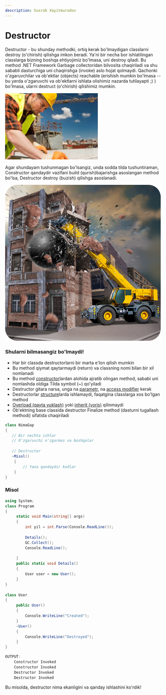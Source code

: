 ```yaml
---
description: Suxrob Xayitmurodov
---
```


# Destructor

Destructor - bu shunday methodki, ortiq kerak bo'lmaydigan classlarni destroy \(o'chirish\) qilishga imkon beradi. Ya'ni bir necha bor ishlatilingan classlarga bizning boshqa ehtiyojimiz bo'lmasa, uni destroy qiladi. Bu method .NET Framework Garbage collectoridan bilvosita chaqiriladi va shu sababli dasturchiga uni chaqirishga \(invoke\) aslo hojat qolmaydi. Qachonki o'zgaruvchilar va ob'ektlar \(objects\) reachable \(erishish mumkin bo'lmasa -- bu yerda o'zgaruvchi va ob'ektlarni ishlata olishimiz nazarda tutilayapti ;\) \) bo'lmasa, ularni destruct \(o'chirish\) qilishimiz mumkin.

![Constructor ](../../../.gitbook/assets/area-building-construction-300x214.jpg)

Agar shundayam tushunmagan bo'lsangiz, unda sodda tilda tushuntiraman, Constructor qandaydir vazifani build \(qurish\)bajarishga asoslangan method bo'lsa, Destructor destroy \(buzish\) qilishga asoslanadi.

![Bu destructor, qarang buzayapti :\(](../../../.gitbook/assets/unnamed.png)

### Shularni bilmasangiz bo'lmaydi!

* Har bir classda destructorlarni bir marta e'lon qilish mumkin
* Bu method qiymat qaytarmaydi \(return\) va classning nomi bilan bir xil nomlanadi
* Bu method [constructor](https://docs.dot-net.uz/c-.net/basic/essential/konstruktor)lardan alohida ajratib olingan method, sababi uni nomlashda oldiga Tilda symbol \(~\) qo'yiladi
* Destructor gitara narsa, unga na [parametr](https://docs.dot-net.uz/c-.net/basic/essential/parametrlar), na [access modifier](https://docs.dot-net.uz/c-.net/basic/essential/modifikatorlarga-ruxsat-berish) kerak
* Destructorlar [structure](https://docs.dot-net.uz/c-.net/basic/essential/struct)larda ishlamaydi, faqatgina classlarga xos bo'lgan method
* [Overload \(qayta yuklash\)](https://docs.dot-net.uz/c-.net/basic/essential/overload-qayta-yuklash) yoki [inherit \(voris\)](https://docs.dot-net.uz/c-.net/basic/essential/vorislik) qilinmaydi
* Ob'ektning base classida destructor Finalize method \(dasturni tugallash methodi\) sifatida chaqiriladi

```csharp
class NimaGap
{ 
   // Bir nechta ishlar
   // O'zgaruvchi o'zgarmas va boshqalar

   // Destructor
   ~Misol()
    {
        // Yana qandaydir kodlar
    }
}
```

### **Misol**

```csharp
using System;
class Program
{
     static void Main(string[] args)
     {
         int yil = int.Parse(Console.ReadLine());

         Details();
         GC.Collect();
         Console.ReadLine();

     }
     public static void Details()
     {
         User user = new User();
     }
}

class User
{
     public User()
     {
         Console.WriteLine("Created");
     }
     ~User()
     {
         Console.WriteLine("Destroyed");
     }
}
```

```csharp
OUTPUT:
    Constructor Invoked
    Constructor Invoked
    Destructor Invoked
    Destructor Invoked
```

Bu misolda, destructor nima ekanligini va qanday ishlashini ko'rdik!

